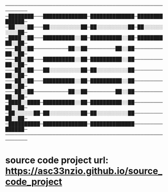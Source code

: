 
─────────────────────────────────────────────────────────
─████████───██████████████─██████████████─██████████████─
─██░░░░██───██░░░░░░░░░░██─██░░░░░░░░░░██─██░░░░░░░░░░██─
─████░░██───██████████░░██─██████████░░██─██████████░░██─
───██░░██───────────██░░██─────────██░░██─────────██░░██─
───██░░██───██████████░░██─██████████░░██─────────██░░██─
───██░░██───██░░░░░░░░░░██─██░░░░░░░░░░██─────────██░░██─
───██░░██───██████████░░██─██████████░░██─────────██░░██─
───██░░██───────────██░░██─────────██░░██─────────██░░██─
─████░░████─██████████░░██─██████████░░██─────────██░░██─
─██░░░░░░██─██░░░░░░░░░░██─██░░░░░░░░░░██─────────██░░██─
─██████████─██████████████─██████████████─────────██████─
─────────────────────────────────────────────────────────

# source code project url: https://asc33nzio.github.io/source_code_project 



